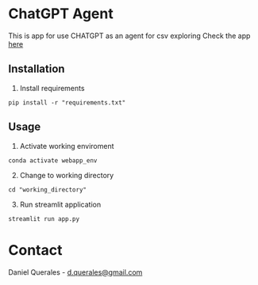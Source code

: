 # ChatGPT Agent

This is app for use CHATGPT as an agent for csv exploring
Check the app [here](https://llmagentdataset-wjr6wcfpct.streamlit.app/)

## Installation

1. Install requirements
```
pip install -r "requirements.txt"
```

## Usage

1. Activate working enviroment
   
```
conda activate webapp_env
```
2. Change to working directory
```
cd "working_directory"
```
3. Run streamlit application
```
streamlit run app.py
```

# Contact

Daniel Querales - d.querales@gmail.com
